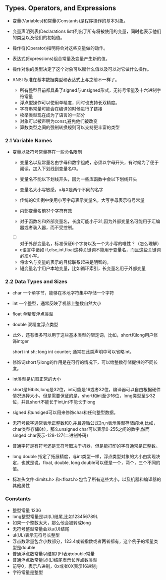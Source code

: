 ## Types. Operators, and Expressions

+ 变量(Variables)和常量(Constants)是程序操作的基本对象。
+ 变量声明列表(Declarations list)列出了所有将被使用的变量，同时也表示他们的类型以及他们的初始值。
+ 操作符(Operator)指明将会对这些变量做的动作。
+ 表达式(Expressions)组合常量及变量产生新的值。
+ 操作对象的类型决定了这个对象可以赋什么值以及可以对它做什么操作。

+ ANSI 标准在基本数据类型和表达式上与之前不一样了。

    + 所有整型目前都具备了signed与unsigned形式，无符号常量及十六进制字符常量
    + 浮点型操作可以使用单精度，同时也支持长双精度。
    + 字符串常量可能会在编译的时候进行了链接
    + 枚举类型现在成为了语言的一部分
    + 对象可以被声明为const,避免他们被改变
    + 算数类型之间的强制转换规则可以支持更丰富的类型

### 2.1 Variable Names

+ 变量以及符号常量存在一些命名限制
    + 变量名以及常量名由字母和数字组成，必须以字母开头，有时候为了便于阅读，加入下划线到变量名中。
    + 变量名不能以下划线开头，因为一些库函数中会以下划线开头
    + 变量名大小写敏感，x与X是两个不同的名字
    + 传统的C实例中使用小写字母表示变量名，大写字母表示符号常量

    + 内部变量名前31个字符有效
    + 对于函数名和外部变量名，长度可能小于31,因为外部变量名可能用于汇编器或者装入器，而不受控制。
    +[ ] 对于外部变量名，标准保证6个字符以及一个大小写的唯性？（怎么理解）
    + c语言中诸如 if,else,int,float这种关键词不能用于变量名，而且这些关键词必须小写。
    + 将命名与变量的表示的目标联系起来是明智的。
    + 短变量名字用户本地变量，比如循环索引，长变量名用于外部变量

### 2.2 Data Types and Sizes

+ char 一个单字节，能够在本地字符集中存储一个字符
+ int 一个整型，通常反映了机器上整数自然大小
+ float 单精度浮点类型
+ double 双精度浮点类型
+ 此外，还有很多可以用于这些基本类型的限定词，比如，short和long用户修饰intger

    short int sh;
    long int counter;
通常在此类声明中可以省略int。

+ 修饰词short与long的作用是在可行的情况下，可以给整数存储提供的不同长度。
+ int类型是机器正常的大小
+ short是16bits,long是32位，int可能是16或者32位，编译器可以自由根据硬件情况选择大小，但是需要保证的是，short和int至少16位，long类型至少32位，并且short不能长于int,int不能长于long
+ signed 和unsiged可以用来修饰char和任何整型数据。
+ 无符号数字通常表示正整数和0,并且遵循公式2n,n表示类型存储的bit,比如，char类型存储8位，那么unsigned char可以表示0-255之间的数字,然而singed char表示-128-127(二进制补码)
+ 普通字符是有符号还是无符号取决于机器，但是能打印的字符通常是正整数。
+ long double 指定了拓展精度，与int类型一样，浮点类型对象的大小由实现决定，也就是说，float, double, long double可以便是一个，两个，三个不同的值。
+ 标准头文件<limits.h> 和<float.h>包含了所有这些大小，以及机器和编译器的其他属性


### Constants
+ 整型常量 1236
+ long整型常量是以l(L)结尾,比如123456789L
+ 如果一个整数太大，那么他会被转成long
+ 无符号整型常量会以u(U)结尾
+ ul(UL)表示无符号长整型
+ 浮点数常量包含小数部分，123.4或者指数或者两者都有，这个例子的常量类型是double
+ 普通浮点数常量以结尾f(F)表示double常量
+ 普通浮点数常量以l(L)结尾表示长浮点数类型
+ 前导0，表示八进制，0x或者0X表示16进制」
+ 字符常量是整型
